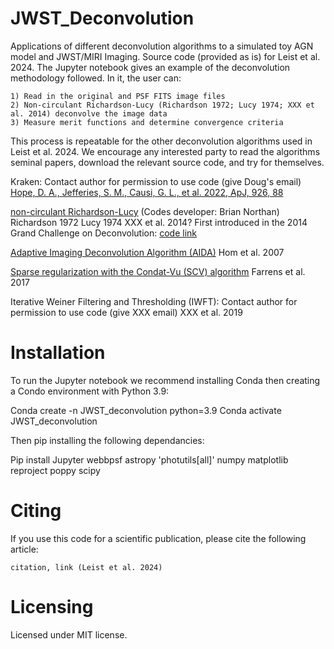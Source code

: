 # JWST_Deconvolution
Applications of different deconvolution algorithms to a simulated toy AGN model and JWST/MIRI Imaging. Source code (provided as is) for Leist et al. 2024. The Jupyter notebook gives an example of the deconvolution methodology followed. In it, the user can:

	1) Read in the original and PSF FITS image files
	2) Non-circulant Richardson-Lucy (Richardson 1972; Lucy 1974; XXX et al. 2014) deconvolve the image data
	3) Measure merit functions and determine convergence criteria

This process is repeatable for the other deconvolution algorithms used in Leist et al. 2024. We encourage any interested party to read the algorithms seminal papers, download the relevant source code, and try for themselves.

Kraken: Contact author for permission to use code (give Doug's email)
        [Hope, D. A., Jefferies, S. M., Causi, G. L., et al. 2022, ApJ, 926, 88](https://iopscience.iop.org/article/10.3847/1538-4357/ac2df3)
        
[non-circulant Richardson-Lucy](https://github.com/clij/clij2-fft) (Codes developer: Brian Northan)
                 Richardson 1972
                 Lucy 1974
                 XXX et al. 2014?
                 First introduced in the 2014 Grand Challenge on Deconvolution: [code link](https://bigwww.epfl.ch/deconvolution/challenge2013/index.html?p=doc_math_rl)

[Adaptive Imaging Deconvolution Algorithm (AIDA)](https://github.com/erikhom/aida)
            Hom et al. 2007

[Sparse regularization with the Condat-Vu (SCV) algorithm](https://github.com/CEA-COSMIC/pysap-astro)
                                                          Farrens et al. 2017

Iterative Weiner Filtering and Thresholding (IWFT): Contact author for permission to use code (give XXX email)
                                                    XXX et al. 2019

# Installation
To run the Jupyter notebook we recommend installing Conda then creating a Condo environment with Python 3.9:

Conda create -n JWST_deconvolution python=3.9
Conda activate JWST_deconvolution

Then pip installing the following dependancies:

Pip install Jupyter
	    webbpsf
	    astropy
	    'photutils[all]'
	    numpy
	    matplotlib
	    reproject
	    poppy
	    scipy
     
# Citing
If you use this code for a scientific publication, please cite the following article:

	citation, link (Leist et al. 2024)
 
# Licensing
Licensed under MIT license.
